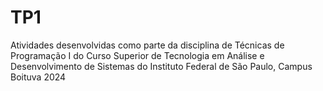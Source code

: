 # TP1

Atividades desenvolvidas como parte da disciplina de Técnicas de Programação I do Curso Superior de Tecnologia em Análise e Desenvolvimento de Sistemas do Instituto Federal de São Paulo, Campus Boituva 2024
